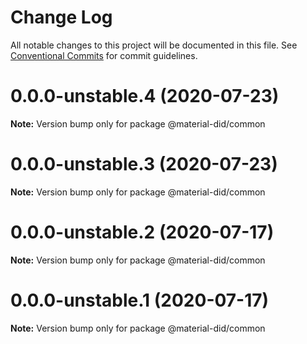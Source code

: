 # Change Log

All notable changes to this project will be documented in this file.
See [Conventional Commits](https://conventionalcommits.org) for commit guidelines.

# 0.0.0-unstable.4 (2020-07-23)

**Note:** Version bump only for package @material-did/common





# 0.0.0-unstable.3 (2020-07-23)

**Note:** Version bump only for package @material-did/common





# 0.0.0-unstable.2 (2020-07-17)

**Note:** Version bump only for package @material-did/common





# 0.0.0-unstable.1 (2020-07-17)

**Note:** Version bump only for package @material-did/common
